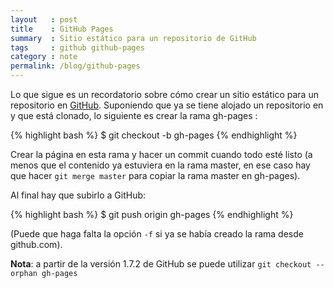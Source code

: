 ```yaml
---
layout   : post
title    : GitHub Pages
summary  : Sitio estático para un repositorio de GitHub
tags     : github github-pages
category : note
permalink: /blog/github-pages
---
```


Lo que sigue es un recordatorio sobre cómo crear un sitio estático
para un repositorio en [GitHub].
Suponiendo que ya se tiene alojado un repositorio en y que está clonado,
lo siguiente es crear la rama gh-pages :

{% highlight bash %}
$ git checkout -b gh-pages
{% endhighlight %}

Crear la página en esta rama y hacer un commit cuando
todo esté listo (a menos que el contenido ya estuviera en
la rama master, en ese caso hay que hacer `git merge master` para copiar
la rama master en gh-pages).

Al final hay que subirlo a GitHub:

{% highlight bash %}
$ git push origin gh-pages
{% endhighlight %}

(Puede que haga falta la opción `-f` si ya se había creado la rama desde
github.com).

**Nota**: a partir de la versión 1.7.2 de GitHub se puede utilizar
`git checkout --orphan gh-pages`

[GitHub]: https://github.com/
